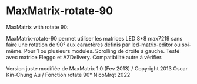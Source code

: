 # MaxMatrix-rotate-90 
MaxMatrix with rotate 90:

MaxMatrix-rotate-90 permet utiliser les matrices LED 8*8 max7219 sans faire une rotation de 90° aux caractères définis par led-matrix-editor ou soi-même.
Pour 1 ou plusieurs modules.  Scrolling de droite à gauche.
Testé avec matrice Eleggo et AZDelivery. Compatibilité autre à vérifier.


Version juste modifiée de MaxMatrix 1.0 (Fev 2013) /
Copyright 2013 Oscar Kin-Chung Au / Fonction rotate 90° NicoMrqt 2022
